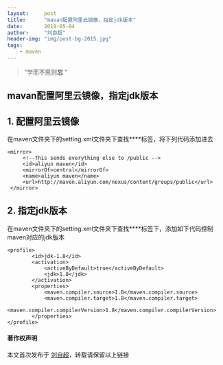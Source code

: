 ```yaml
---
layout:     post
title:      "mavan配置阿里云镜像，指定jdk版本"
date:       2019-05-04
author:     "刘自超"
header-img: "img/post-bg-2015.jpg"
tags:
    - maven
---
```


> “学而不思则**忘** ”



## mavan配置阿里云镜像，指定jdk版本
## 1. 配置阿里云镜像

在maven文件夹下的setting.xml文件夹下查找**<mirrors>**标签，将下列代码添加进去

```
<mirror>
     <!--This sends everything else to /public -->
     <id>aliyun maven</id>
     <mirrorOf>central</mirrorOf>
     <name>aliyun maven</name>
     <url>http://maven.aliyun.com/nexus/content/groups/public</url>
 </mirror>
```

## 2. 指定jdk版本

在maven文件夹下的setting.xml文件夹下查找**<profiles>**标签下，添加如下代码控制maven对应的jdk版本

```
<profile>   
        <id>jdk-1.8</id>   
        <activation>   
            <activeByDefault>true</activeByDefault>   
            <jdk>1.8</jdk>   
        </activation>   
        <properties>   
            <maven.compiler.source>1.8</maven.compiler.source>   
            <maven.compiler.target>1.8</maven.compiler.target>   
            <maven.compiler.compilerVersion>1.8</maven.compiler.compilerVersion>   
        </properties>   
</profile>
```

#### 著作权声明

本文首次发布于 [刘自超](https://bigdatajava.github.io/blogspot/)，转载请保留以上链接         